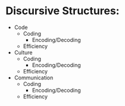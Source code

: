 Discursive Structures:
======================

* Code
    * Coding
        * Encoding/Decoding
    * Efficiency
* Culture
    * Coding
        * Encoding/Decoding
    * Efficiency
* Communication
    * Coding
        * Encoding/Decoding
    * Efficiency
